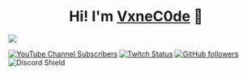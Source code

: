<div align="center">
<h1 align="center">Hi! I'm <a href="#">VxneC0de</a> 👋</h1>
</div>
<img src="https://i.ibb.co/VgYzk2f/vxnec0de.png)https://i.ibb.co/VgYzk2f/vxnec0de.png">

[![YouTube Channel Subscribers](https://img.shields.io/youtube/channel/subscribers/UCIjEgHA1vatSR2K4rfcdNRg?style=social)](https://youtube.com/aristidevs?sub_confirmation=1)
[![Twitch Status](https://img.shields.io/badge/Linkedin-Contact%20me-blue)](https://www.linkedin.com/in/vanessa-rubio-7b7492293/)
[![GitHub followers](https://img.shields.io/github/followers/arisguimera?style=social)](https://github.com/VxneC0de)
![Discord Shield](https://discordapp.com/api/guilds/807719549075980308/widget.png?style=shield)
